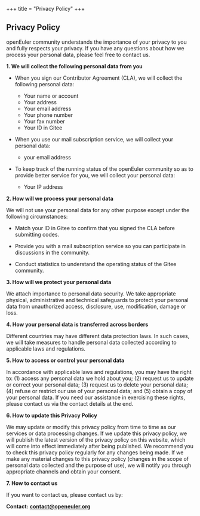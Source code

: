 +++
title = "Privacy Policy"
+++
<h2 class="blog_post">Privacy Policy</h2>
openEuler community understands the importance of your privacy to you and fully respects your privacy. If you have any questions about how we process your personal data, please feel free to contact us.

**1. We will collect the following personal data from you**

* When you sign our Contributor Agreement (CLA), we will collect the following personal data:
   + Your name or account
   + Your address
   + Your email address
   + Your phone number
   + Your fax number
   + Your ID in Gitee

* When you use our mail subscription service, we will collect your personal data:
   + your email address


* To keep track of the running status of the openEuler community so as to provide better service for you, we will collect your personal data:
   + Your IP address

**2. How will we process your personal data**

We will not use your personal data for any other purpose except under the following circumstances:

*  Match your ID in Gitee to confirm that you signed the CLA before submitting codes.

*  Provide you with a mail subscription service so you can participate in discussions in the community.

*  Conduct statistics to understand the operating status of the Gitee community.

**3. How will we protect your personal data**

We attach importance to personal data security. We take appropriate physical, administrative and technical safeguards to protect your personal data from unauthorized access, disclosure, use, modification, damage or loss.

**4. How your personal data is transferred across borders**

Different countries may have different data protection laws. In such cases, we will take measures to handle personal data collected according to applicable laws and regulations.

**5. How to access or control your personal data**

In accordance with applicable laws and regulations, you may have the right to: (1) access any personal data we hold about you; (2) request us to update or correct your personal data; (3) request us to delete your personal data; (4) refuse or restrict our use of your personal data; and (5) obtain a copy of your personal data. If you need our assistance in exercising these rights, please contact us via the contact details at the end.

**6. How to update this Privacy Policy**

We may update or modify this privacy policy from time to time as our services or data processing changes. If we update this privacy policy, we will publish the latest version of the privacy policy on this website, which will come into effect immediately after being published. We recommend you to check this privacy policy regularly for any changes being made. If we make any material changes to this privacy policy (changes in the scope of personal data collected and the purpose of use), we will notify you through appropriate channels and obtain your consent.

**7. How to contact us**

If you want to contact us, please contact us by:

**Contact:** **[contact@openeuler.org](mailto:contact@openeuler.org)**

